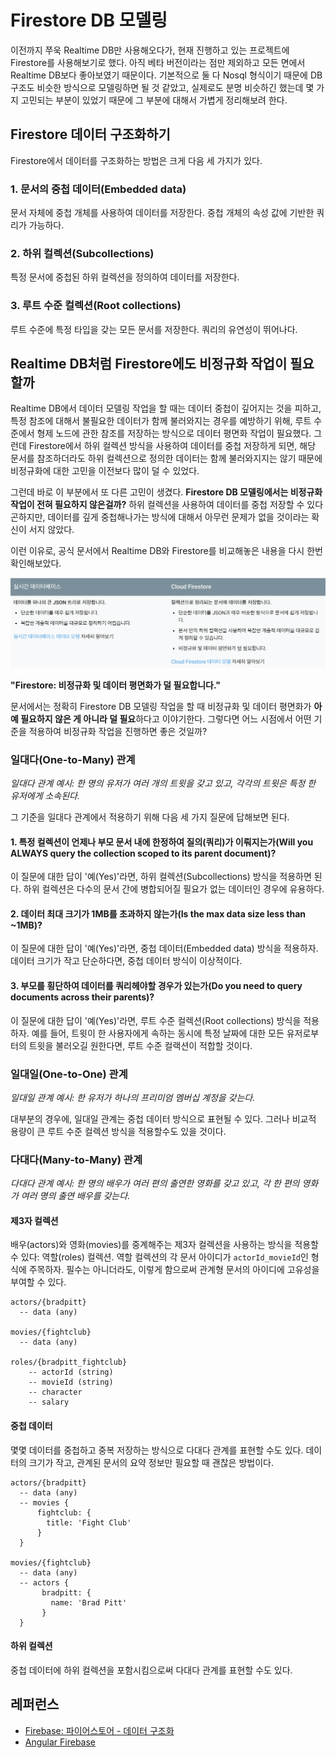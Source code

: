 # Firestore DB 모델링

이전까지 쭈욱 Realtime DB만 사용해오다가, 현재 진행하고 있는 프로젝트에 Firestore를 사용해보기로 했다. 아직 베타 버전이라는 점만 제외하고 모든 면에서 Realtime DB보다 좋아보였기 때문이다. 기본적으로 둘 다 Nosql 형식이기 때문에 DB 구조도 비슷한 방식으로 모델링하면 될 것 같았고, 실제로도 분명 비슷하긴 했는데 몇 가지 고민되는 부분이 있었기 때문에 그 부분에 대해서 가볍게 정리해보려 한다.

## Firestore 데이터 구조화하기

Firestore에서 데이터를 구조화하는 방법은 크게 다음 세 가지가 있다.

### 1. 문서의 중첩 데이터(Embedded data)

문서 자체에 중첩 개체를 사용하여 데이터를 저장한다. 중첩 개체의 속성 값에 기반한 쿼리가 가능하다.

### 2. 하위 컬렉션(Subcollections)

특정 문서에 중첩된 하위 컬렉션을 정의하여 데이터를 저장한다.

### 3. 루트 수준 컬렉션(Root collections)

루트 수준에 특정 타입을 갖는 모든 문서를 저장한다. 쿼리의 유연성이 뛰어나다.

## Realtime DB처럼 Firestore에도 비정규화 작업이 필요할까

Realtime DB에서 데이터 모델링 작업을 할 때는 데이터 중첩이 깊어지는 것을 피하고, 특정 참조에 대해서 불필요한 데이터가 함께 불러와지는 경우를 예방하기 위해, 루트 수준에서 형제 노드에 관한 참조를 저장하는 방식으로 데이터 평면화 작업이 필요했다. 그런데 Firestore에서 하위 컬렉션 방식을 사용하여 데이터를 중첩 저장하게 되면, 해당 문서를 참조하더라도 하위 컬렉션으로 정의한 데이터는 함께 불러와지지는 않기 때문에 비정규화에 대한 고민을 이전보다 많이 덜 수 있었다.

그런데 바로 이 부분에서 또 다른 고민이 생겼다. **Firestore DB 모델링에서는 비정규화 작업이 전혀 필요하지 않은걸까?** 하위 컬렉션을 사용하여 데이터를 중첩 저장할 수 있다곤하지만, 데이터를 깊게 중첩해나가는 방식에 대해서 아무런 문제가 없을 것이라는 확신이 서지 않았다.

이런 이유로, 공식 문서에서 Realtime DB와 Firestore를 비교해놓은 내용을 다시 한번 확인해보았다.

![Realtime DB와 Firestore 비교](./firestore-database-modeling.png)

**"Firestore: 비정규화 및 데이터 평면화가 덜 필요합니다."**

문서에서는 정확히 Firestore DB 모델링 작업을 할 때 비정규화 및 데이터 평면화가 **아예 필요하지 않은 게 아니라 덜 필요**하다고 이야기한다. 그렇다면 어느 시점에서 어떤 기준을 적용하여 비정규화 작업을 진행하면 좋은 것일까?

### 일대다(One-to-Many) 관계

*일대다 관계 예시: 한 명의 유저가 여러 개의 트윗을 갖고 있고, 각각의 트윗은 특정 한 유저에게 소속된다.*

그 기준을 일대다 관계에서 적용하기 위해 다음 세 가지 질문에 답해보면 된다.

#### 1. 특정 컬렉션이 언제나 부모 문서 내에 한정하여 질의(쿼리)가 이뤄지는가(Will you ALWAYS query the collection scoped to its parent document)?

이 질문에 대한 답이 '예(Yes)'라면, 하위 컬렉션(Subcollections) 방식을 적용하면 된다. 하위 컬렉션은 다수의 문서 간에 병합되어질 필요가 없는 데이터인 경우에 유용하다.

#### 2. 데이터 최대 크기가 1MB를 초과하지 않는가(Is the max data size less than ~1MB)?

이 질문에 대한 답이 '예(Yes)'라면, 중첩 데이터(Embedded data) 방식을 적용하자. 데이터 크기가 작고 단순하다면, 중첩 데이터 방식이 이상적이다.

#### 3. 부모를 횡단하여 데이터를 쿼리헤야할 경우가 있는가(Do you need to query documents across their parents)?

이 질문에 대한 답이 '예(Yes)'라면, 루트 수준 컬렉션(Root collections) 방식을 적용하자. 예를 들어, 트윗이 한 사용자에게 속하는 동시에 특정 날짜에 대한 모든 유저로부터의 트윗을 불러오길 원한다면, 루트 수준 컬랙션이 적합할 것이다.

### 일대일(One-to-One) 관계

*일대일 관계 예시: 한 유저가 하나의 프리미엄 멤버십 계정을 갖는다.*

대부분의 경우에, 일대일 관계는 중첩 데이터 방식으로 표현될 수 있다. 그러나 비교적 용량이 큰 루트 수준 컬렉션 방식을 적용할수도 있을 것이다.

### 다대다(Many-to-Many) 관계

*다대다 관계 예시: 한 명의 배우가 여러 편의 출연한 영화를 갖고 있고, 각 한 편의 영화가 여러 명의 출연 배우를 갖는다.*

#### 제3자 컬렉션

배우(actors)와 영화(movies)를 중계해주는 제3자 컬렉션을 사용하는 방식을 적용할 수 있다: 역할(roles) 컬렉션. 역할 컬렉션의 각 문서 아이디가 `actorId_movieId`인 형식에 주목하자. 필수는 아니더라도, 이렇게 함으로써 관계형 문서의 아이디에 고유성을 부여할 수 있다.

```plain
actors/{bradpitt}
  -- data (any)

movies/{fightclub}
  -- data (any)
  
roles/{bradpitt_fightclub}
    -- actorId (string)
    -- movieId (string)
    -- character
    -- salary
```

#### 중첩 데이터

몇몇 데이터를 중첩하고 중복 저장하는 방식으로 다대다 관계를 표현할 수도 있다. 데이터의 크기가 작고, 관계된 문서의 요약 정보만 필요할 때 괜찮은 방법이다.

```plain
actors/{bradpitt}
  -- data (any)
  -- movies {
      fightclub: {
        title: 'Fight Club'
      }
  }

movies/{fightclub}
  -- data (any)
  -- actors {
       bradpitt: {
         name: 'Brad Pitt'
       }
  }
```

#### 하위 컬렉션

중첩 데이터에 하위 컬렉션을 포함시킴으로써 다대다 관계를 표현할 수도 있다.

## 레퍼런스

* [Firebase: 파이어스토어 - 데이터 구조화](https://firebase.google.com/docs/firestore/manage-data/structure-data)
* [Angular Firebase](https://angularfirebase.com/lessons/firestore-nosql-data-modeling-by-example/)

